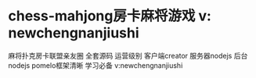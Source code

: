 # chess-mahjong房卡麻将游戏 v: newchengnanjiushi
麻将扑克房卡联盟亲友圈
全套源码 运营级别
客户端creator 服务器nodejs 后台nodejs pomelo框架清晰 学习必备
v:newchengnanjiushi
